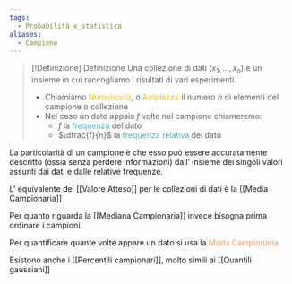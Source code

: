 ```yaml
---
tags:
  - Probabilità_e_statistica
aliases:
  - Campione
---
```


>[!Definizione]  Definizione
>Una collezione di dati ($x_{1},\dots ,x_{n}$) è un insieme in cui raccogliamo i risultati di vari esperimenti.
>- Chiamiamo <font color="#ffc000">Numerosità</font>, o <font color="#ffc000">Ampiezza</font> il numero $n$ di elementi del campione o collezione
>- Nel caso un dato appaia $f$ volte nel campione chiameremo:
>	- $f$ la <font color="#4bacc6">frequenza</font> del dato
>	- $\dfrac{f}{n}$ la <font color="#4bacc6">frequenza relativa</font> del dato

La particolarità di un campione è che esso può essere accuratamente descritto (ossia senza perdere informazioni) dall’ insieme dei singoli valori assunti dai dati e dalle relative frequenze.

L’ equivalente del [[Valore Atteso]] per le collezioni di dati è la [[Media Campionaria]]

Per quanto riguarda la [[Mediana Campionaria]] invece bisogna prima ordinare i campioni.

Per quantificare quante volte appare un dato si usa la <font color="#f79646">Moda Campionaria</font>

Esistono anche i [[Percentili campionari]], molto simili ai [[Quantili gaussiani]] 